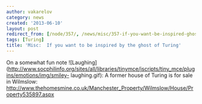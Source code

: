 ```yaml
---
author: vakarelov
category: news
created: '2013-06-10'
layout: post
redirect_from: [/node/357/, /news/misc/357-if-you-want-be-inspired-ghost-turing/]
tags: [Turing]
title: 'Misc:  If you want to be inspired by the ghost of Turing'
---
```

On a somewhat fun note
![Laughing](http://www.socphilinfo.org/sites/all/libraries/tinymce/jscripts/tiny_mce/plugins/emotions/img/smiley-
laughing.gif): A former house of Turing is for sale in Wilmslow:
http://www.thehomesmine.co.uk/Manchester_Property/Wilmslow/House/Property535897.aspx

